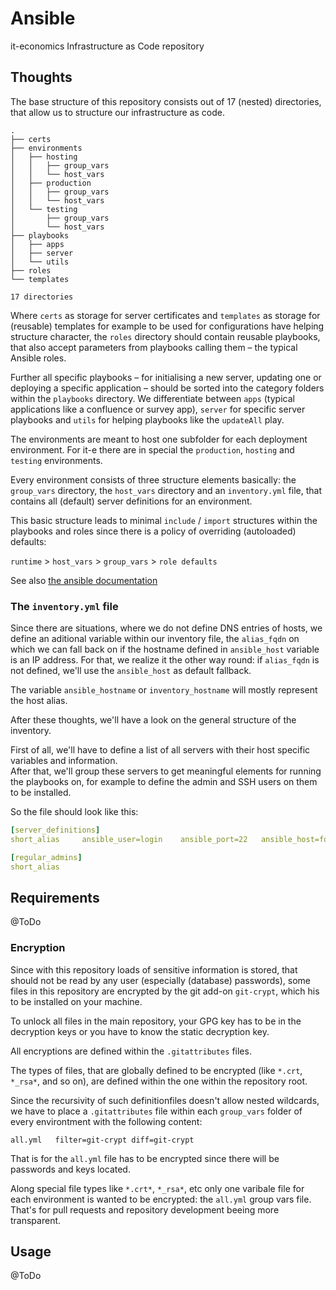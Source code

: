 # Ansible

it-economics Infrastructure as Code repository

## Thoughts

The base structure of this repository consists out of 17 (nested) directories,
that allow us to structure our infrastructure as code.

```
.
├── certs
├── environments
│   ├── hosting
│   │   ├── group_vars
│   │   └── host_vars
│   ├── production
│   │   ├── group_vars
│   │   └── host_vars
│   └── testing
│       ├── group_vars
│       └── host_vars
├── playbooks
│   ├── apps
│   ├── server
│   └── utils
├── roles
└── templates

17 directories
```

Where `certs` as storage for server certificates and `templates` as storage for
(reusable) templates for example to be used for configurations have helping
structure character, the `roles` directory should contain reusable playbooks,
that also accept parameters from playbooks calling them – the typical Ansible
roles.

Further all specific playbooks – for initialising a new server, updating one or
deploying a specific application – should be sorted into the category folders
within the `playbooks` directory. We differentiate between `apps` (typical
applications like a confluence or survey app), `server` for specific server
playbooks and `utils` for helping playbooks like the `updateAll` play.

The environments are meant to host one subfolder for each deployment
environment. For it-e there are in special the `production`, `hosting` and
`testing` environments.

Every environment consists of three structure elements basically: the
`group_vars` directory, the `host_vars` directory and an `inventory.yml` file,
that contains all (default) server definitions for an environment.

This basic structure leads to minimal `include` / `import` structures within the
playbooks and roles since there is a policy of overriding (autoloaded) defaults:

`runtime` > `host_vars` > `group_vars` > `role defaults`

See also [the ansible documentation](https://docs.ansible.com/ansible/latest/user_guide/playbooks_variables.html#variable-precedence-where-should-i-put-a-variable)

### The `inventory.yml` file

Since there are situations, where we do not define DNS entries of hosts, we
define an aditional variable within our inventory file, the `alias_fqdn` on
which we can fall back on if the hostname defined in `ansible_host` variable
is an IP address. For that, we realize it the other way round: if `alias_fqdn`
is not defined, we'll use the `ansible_host` as default fallback.

The variable `ansible_hostname` or `inventory_hostname` will mostly represent
the host alias.

After these thoughts, we'll have a look on the general structure of the
inventory.

First of all, we'll have to define a list of all servers with their host specific
variables and information.  
After that, we'll group these servers to get meaningful elements for running the
playbooks on, for example to define the admin and SSH users on them to be installed.

So the file should look like this:

```yml
[server_definitions]
short_alias     ansible_user=login    ansible_port=22   ansible_host=fqdn_or_ip   alias_fqdn=fqdn_if_ip_on_host

[regular_admins]
short_alias
```

## Requirements

@ToDo

### Encryption

Since with this repository loads of sensitive information is stored, that should
not be read by any user (especially (database) passwords), some files in this
repository are encrypted by the git add-on `git-crypt`, which his to be
installed on your machine.

To unlock all files in the main repository, your GPG key has to be in the
decryption keys or you have to know the static decryption key.

All encryptions are defined within the `.gitattributes` files.

The types of files, that are globally defined to be encrypted (like `*.crt`,
`*_rsa*`, and so on), are defined within the one within the repository root.

Since the recursivity of such definitionfiles doesn't allow nested wildcards,
we have to place a `.gitattributes` file within each `group_vars` folder of
every environtment with the following content:

```
all.yml   filter=git-crypt diff=git-crypt
```

That is for the `all.yml` file has to be encrypted since there will be passwords
and keys located.

Along special file types like `*.crt*`, `*_rsa*`, etc only one varibale file for
each environment is wanted to be encrypted: the `all.yml` group vars file.
That's for pull requests and repository development beeing more transparent.



## Usage

@ToDo
